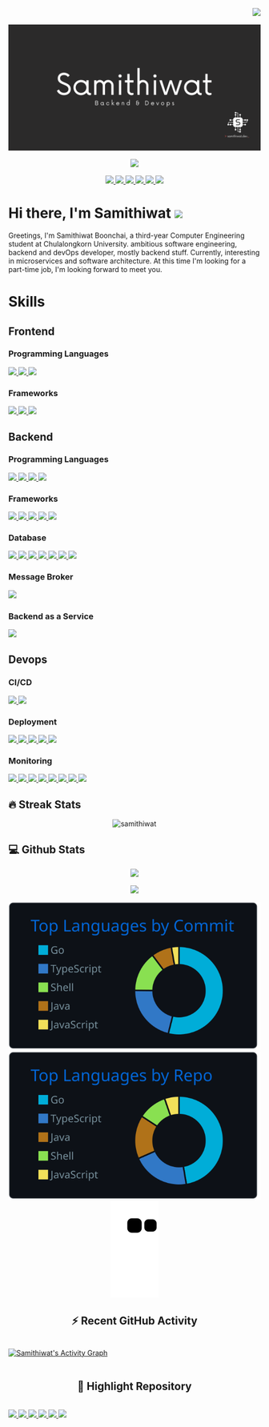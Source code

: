 <p align="right">
    <img src="https://img.shields.io/website?down_color=red&down_message=offline&up_color=green&up_message=online&url=https%3A%2F%2Fsamithiwat.dev">
</p>

![header](./assets/header.gif)

<p align="center">
  <a href="https://github.com/DenverCoder1/readme-typing-svg"><img src="https://readme-typing-svg.herokuapp.com?lines=Computer+Engineering+Student;Software+Engineer;Backend+and+Devops;Visit+my+website+samithiwat.dev;&center=true&width=500&height=80"></a>
</p>

<p align="center">
  <a href="https://samithiwat.dev" target="_blank">
    <img src="https://img.shields.io/badge/my_website-131919?style=for-the-badge&logo=data%3Aimage%2Fpng%3Bbase64%2CiVBORw0KGgoAAAANSUhEUgAAACgAAAAoCAMAAAC7IEhfAAAAPFBMVEUAAAD%2F%2F%2F%2F%2F%2F%2F%2F%2F%2F%2F%2F%2F%2F%2F%2F%2F%2F%2F%2F%2F%2F%2F%2F%2F%2F%2F%2F%2F%2F%2F%2F%2F%2F%2F%2F%2F%2F%2F%2F%2F%2F%2F%2F%2F%2F%2F%2F%2F%2F%2F%2F%2F%2F%2F%2F%2F%2F%2F%2F%2F%2F%2F%2F%2F%2F%2F%2F%2F%2F%2F%2F%2F%2F%2F%2FYSWgTAAAAE3RSTlMAECA%2FQE9QX2Bvf4CfoK%2B%2Fz9%2FvlrXBLwAAAUNJREFUeNrNlGmawyAIhsHsDiMl3v%2BuA0Y65On%2Br28XqH4uUAh8DzhvpOQR4Rkz1yu8PJZJPSH3pViqs7tDCW5IbTu56FfOdvLxO93V7QuoETi%2BV4nKqGOEVY3ebFQzQmJTIkTILqSW24ZtS1bzq8MFAmsfSG1DZVMHj4V1DkKxy%2FQFZgHV2czuOnPe8EKKaEDUMIFZy8IEDtensOuwvsADHy0UUrg7SnG3hLOz3gyMWQeh4%2FHDbmEdkF9jCyGKz2s45ELPaj4Ls88GIT0WlpPw8vho%2FhduHsz6IJjslR1TEdLD7gyfJvztvxCm50UReswEeC3DUJhJeiJCONxvmyEUJvuGTnncCgQRbM2V2m1H6D2G%2FKgN5WhX7O26P27sKrZJ%2FrEsPHgAqJLqDQXhHqucZTLDI9b42JvgGThkUrYJ4Wv4AxeSLeoFswQCAAAAAElFTkSuQmCC&logoColor=white">
  </a>
  <a href="https://github.com/samithiwat" target="_blank">
    <img src="https://img.shields.io/badge/GitHub-100000?style=for-the-badge&logo=github&logoColor=white">
  </a>
  <a href="https://www.linkedin.com/in/samithiwat/" target="_blank">
    <img src="https://img.shields.io/badge/LinkedIn-0077B5?style=for-the-badge&logo=linkedin&logoColor=white">
  </a>
  <a href = "mailto: admin@samithiwat.dev" target="_blank">
    <img src="https://img.shields.io/badge/Gmail-D14836?style=for-the-badge&logo=gmail&logoColor=white">
  </a>
  <a href="https://www.instagram.com/samithiwat" target="_blank">
    <img src="https://img.shields.io/badge/Instagram-EA0C5F?style=for-the-badge&logo=instagram&logoColor=white">
  </a>
  <a href="https://www.facebook.com/profile.php?id=100004633398479" target="_blank">
    <img src="https://img.shields.io/badge/-Facebook-3B5998?logo=facebook&style=for-the-badge&logoColor=white">
  </a>
</p>

# Hi there, I'm Samithiwat <img src="https://media.giphy.com/media/hvRJCLFzcasrR4ia7z/giphy.gif" width="35">

Greetings, I'm Samithiwat Boonchai, a third-year Computer Engineering student at Chulalongkorn University.
ambitious software engineering, backend and devOps developer, mostly backend stuff. Currently, interesting in microservices and software architecture.
At this time I'm looking for a part-time job, I'm looking forward to meet you.

# Skills

## Frontend

### Programming Languages
<span>
<a href="https://www.typescriptlang.org" target="_blank">
    <img src="https://img.shields.io/badge/TypeScript-007ACC?style=for-the-badge&logo=typescript&logoColor=white">
</a>
<a href="https://www.javascript.com" target="_blank">
    <img src="https://img.shields.io/badge/JavaScript-F7DF1E?style=for-the-badge&logo=javascript&logoColor=white">
</a>
<a href="https://svelte.dev" target="_blank">
    <img src="https://img.shields.io/badge/svelte-FF3E00?style=for-the-badge&logo=svelte&logoColor=white">
</a>
</span>

### Frameworks

<span>
<a href="https://nextjs.org" target="_blank">
    <img src="https://img.shields.io/badge/Nextjs-000000?style=for-the-badge&logo=next.js&logoColor=white">
</a>
<a href="https://reactjs.org" target="_blank">
    <img src="https://img.shields.io/badge/React-20232A?style=for-the-badge&logo=react&logoColor=61DAFB">
</a>
<a href="https://kit.svelte.dev" target="_blank">
    <img src="https://img.shields.io/badge/svelt--kit-FF3E00?style=for-the-badge&logo=svelte&logoColor=white">
</a>
</span>

## Backend

### Programming Languages
<span>
<a href="https://go.dev" target="_blank">
    <img src="https://img.shields.io/badge/Go-00ADD8?style=for-the-badge&logo=go&logoColor=white">
</a>
<a href="https://www.java.com/en/" target="_blank">
    <img src="https://img.shields.io/badge/Java-E76F00?style=for-the-badge&logo=java&logoColor=white">
</a>
<a href="https://www.python.org" target="_blank">
    <img src="https://img.shields.io/badge/Python-3776AB?style=for-the-badge&logo=python&logoColor=white">
</a>
<a href="https://www.php.net" target="_blank">
    <img src="https://img.shields.io/badge/PHP-787CB5?style=for-the-badge&logo=php&logoColor=white">
</a>
</span>

### Frameworks

<span>
<a href="https://nestjs.com" target="_blank">
    <img src="https://img.shields.io/badge/nestjs-E0234E?style=for-the-badge&logo=nestjs&logoColor=white">
</a>
<a href="https://expressjs.com" target="_blank">
    <img src="https://img.shields.io/badge/Express.js-000000?style=for-the-badge&logo=express&logoColor=white">
</a>
<a href="https://gofiber.io" target="_blank">
    <img src="https://img.shields.io/badge/GO_FIBER-F2F2F2?style=for-the-badge&logo=data%3Aimage%2Fpng%3Bbase64%2CiVBORw0KGgoAAAANSUhEUgAAAHgAAAAeCAYAAADnydqVAAAACXBIWXMAAAsTAAALEwEAmpwYAAAAAXNSR0IArs4c6QAAAARnQU1BAACxjwv8YQUAAAa0SURBVHgB5VvNTuNWFD4OGTSbSpG66aYaz6p01aAZELBpeAKCpnvgCYAnIPMEwBOQ7CsxeYJJN4D4EWEzVVf1tKtKXXj4E%2BIn6fcZX2TCvdd24iGBflKw43t97Nzv3nO%2Bc2wceeYYHx%2BvYDOHj4tPs91uL%2Bzt7TXlfwJHBgSlUqlwcXFRkAzw8uVLv9Fo%2BGNjY1XHceaibSDYv7q6et1sNn3bNZUNeeLIy4Dg9PR0BZslyQCwVcbK5eSd62wD4YXh4eEZ7NZOTk5KuVxuU2fj7OyshM1v8sSRk8FBUTICSPyMlfrK1N5qtfyw308WM1%2FkGeBZEswYOzQ0dGRo9vb39%2Bvcweo1XdN%2FLnF6IAguFouMg5nEXyAgZmdnp4FVXOto8y4vL6fVF7S7OgM47skzwUDE4Hw%2Bn9nqBTy1g1U4Pzk5uXFzc%2BOSNHzvjKnFOBtPHQNBMGMhCDA1V9DekISAQr7nmre3t0nqA7EEhW2bVM8mjRoIgk2ukgC59bTxMEn6A6HlIgabTDSjtqDKi%2BEkLGDrI77XEQI8SYmJiQkXIYLKPRCAtIX7%2BPzixYtmnD1OSF6%2F8zhtqPHhvR4fH5dpX91nLMHfbn4q5yW3KlkjJ0v%2FzIzUw2%2FG1dSN2EmS%2FtgUNFU4t2%2Ffvl1C%2FxWmVuHxoB0ufw1tDYSWhSREg5xFbMo4r4RBv9fGSYbj7NOE%2FbXd3d2awcyhun4HmFo21b3C%2Ft0kuL6%2B9qwEf7f5u9sSZ7V9WwXKFK2boWgRwURwV64Sg%2FazqU25cCpoU1jgpGKRRDR5tAIGuwRiDtFv2jQJuerQb9PmoSLg%2FVRBVBEqf7nTjuW8Jqt1OHdFc4%2B%2BleDrllN2coHg8CRDOOL41851sEpiFLQn3cGY%2FrCCxR2Lgia5a2IhNwK67E38hlFlVwE25rFZ1blVG2BvCSRLlOSYcFLGNbQFIk5mK8H%2FvhvhD12Tr4gYBd2t2NEOKsmLfNVeFwNclBQ5OScKYignw7o6FpK7IV0iJLkOkhvhd1s4KRs8kcdJ13eRFaeg8UMrkgxlFjBCj2AiLyA4xuVFwf4%2B7q%2Bo4rAOaC9LSDCFFFy3jdwqVmSDO1iVJWzmDf3oclU%2FYziJy%2BUDgr%2F59VMZv35GHgmtttM8%2B2VkXcSuoNNACaMYj%2BAF17e7PILELqm8GZOGq5SizTRxXLUP2x8NNj24zFmsqqgXqWGy8RobGpt310owRh6FHwTWnW0IrNvxKEBI3bRxgXZmlaRYOE4r6vYTu0MblNCJDrYGqo%2BtBk0ipqMxFfsePMkyzjOR5%2FIPXbOJjNCmJw%2Fvu4rzmKV0jn9hamrq1dbWFomyjVEVtpc7NYBC%2FqYlK20HP%2FwRHxw6V%2FcKD1kQHF0VRvKSKGhgVjdYjIcggsdtC2FRd5CxH%2Fl34L517Vh9Rrsx4YTVuQVLu%2BRP3v1o7fA1kWEN2ouaNfRJpKBBpE3YGYkIY69RuKHtT0mJ8%2FPzL3C7o6ZwgnBQibPRV5Fli5cY7A%2FYfJAEwOBFy5NFg70kCroh3YEvERRj4npqcEIiNBg9Eq53FGejZ4Ld22LISopT%2FL9mR4IcLyz9aTvheFU91ksKm0dIoqCxIuLSMld3kIo1Jq53g8DbxBVk4oz0THA7KGMGaULC%2FrfSn8CgGCtOShWnQa8KGsc908lYSSVTWzh5XDGjIenh8Y8tnEgC9ETw95t%2FlNvSLkq6ilO0b6Y1aJtHkAQK2lZ16ny3KwrmtWFOq7PZgCealu7R0yPNngj%2Be%2FaHxHHSANOApiaX6LUGLbeD%2BSAshAJq3nQS2uomgntBFo80%2ByaybBUn6UMNmmCJEPe1Hk2TSK6leEFUQzHk6bwHFTR%2Fqy71CieO1jYm5GjSR5o29I3gQatBq%2FOHh4cP37x5E4hApChMbxYtdn1UjN6H%2B0eG8FBAFewjyJyNPlpkTAeBrGC5mnOqcQo6qUbpG8FJ4mUaZFWD5gpXz5ItrlxhTVWnMBEYh015cpAH85kvJ0VYhizo7EcnTa8KOrAhfUK%2FFLSpA8WQpAPTuPfqC1ccH9jHnMOHFiWxFHf4nxdq0vSqoIl%2BvlWZuYK2NMcqaKwaVvR8SYYm67%2BdB3d3d0l4TboAVy42pYODg6ho7Vmj9JPgR1PQEr7EbnsPmqsGKzxJ2XYNE3DUVNznm5yYSBVJhyom2OvoW59ZvRTYz1KlNsXq4Z3kI5xb0TWo%2BjLa6zr3pq7J1YNY%2FhqiiJU5xj%2BXr72E7Q2QsG4iNgquZNipMXWCUJvTPE%2F2eB%2FMn%2FGp6WziPMbiis4%2BX0SUhPgPQXTOIcXAzJ0AAAAASUVORK5CYII%3D&logoColor=white">
</a>
<a href="https://spring.io" target="_blank">
    <img src="https://img.shields.io/badge/Spring-6DB33F?style=for-the-badge&logo=spring&logoColor=white">
</a>
<a href="https://laravel.com" target="_blank">
    <img src="https://img.shields.io/badge/Laravel-FF2D20?style=for-the-badge&logo=laravel&logoColor=white">
</a>
</span>

### Database

<span>
    <a href="https://www.mysql.com" target="_blank">
        <img src="https://img.shields.io/badge/mysql-4479A1?style=for-the-badge&logo=mysql&logoColor=white">
    </a>
    <a href="https://www.postgresql.org" target="_blank">
        <img src="https://img.shields.io/badge/Postgresql-4169E1?style=for-the-badge&logo=postgresql&logoColor=white">
    </a>
    <a href="https://redis.io" target="_blank">
        <img src="https://img.shields.io/badge/Redis-DC382D?style=for-the-badge&logo=redis&logoColor=white">
    </a>
    <a href="https://www.mongodb.com" target="_blank">
        <img src="https://img.shields.io/badge/Mongodb-47A248?style=for-the-badge&logo=mongodb&logoColor=white">
    </a>
    <a href="https://opensearch.org/" target="_blank">
        <img src="https://img.shields.io/badge/Opensearch-005EB8?style=for-the-badge&logo=Opensearch&logoColor=white">
    </a>
    <a href="https://elastic.co" target="_blank">
        <img src="https://img.shields.io/badge/Elasticsearch-005571?style=for-the-badge&logo=Elasticsearch&logoColor=white">
    </a>
    <a href="https://www.influxdata.com" target="_blank">
        <img src="https://img.shields.io/badge/Influxdb-22ADF6?style=for-the-badge&logo=influxdb&logoColor=white">
    </a>
</span>

### Message Broker
<span>
<a href="https://kubernetes.io" target="_blank">
    <img src="https://img.shields.io/badge/rabbitmq-FF6600?style=for-the-badge&logo=Rabbitmq&logoColor=white">
</a>
</span>

### Backend as a Service
<span>
<a href="https://firebase.google.com" target="_blank">
    <img src="https://img.shields.io/badge/Firebase-FFCA28?style=for-the-badge&logo=firebase&logoColor=white">
</a>
</span>

## Devops

### CI/CD

<span>
<a href="https://argoproj.github.io/cd/" target="_blank">
    <img src="https://img.shields.io/badge/argocd-EF7B4D?style=for-the-badge&logo=argo&logoColor=white">
</a>
<a href="https://github.com/features/actions" target="_blank">
    <img src="https://img.shields.io/badge/Github_Actions-2088FF?style=for-the-badge&logo=GitHub%20Actions&logoColor=white">
</a>
</span>

### Deployment

<span>
<a href="https://kubernetes.io" target="_blank">
    <img src="https://img.shields.io/badge/kubernetes-326CE5?style=for-the-badge&logo=Kubernetes&logoColor=white">
</a>
<a href="https://www.docker.com" target="_blank">
    <img src="https://img.shields.io/badge/Docker-2CA5E0?style=for-the-badge&logo=docker&logoColor=white">
</a>
<a href="https://cloud.google.com" target="_blank">
    <img src="https://img.shields.io/badge/Google_Cloud-4285F4?style=for-the-badge&logo=googlecloud&logoColor=white">
</a>
<a href="https://www.cloudflare.com" target="_blank">
    <img src="https://img.shields.io/badge/Cloudflare-F38020?style=for-the-badge&logo=cloudflare&logoColor=white">
</a>
<a href="https://aws.amazon.com" target="_blank">
    <img src="https://img.shields.io/badge/Amazon_AWS-232F3E?style=for-the-badge&logo=amazonaws&logoColor=white">
</a>

</span>

### Monitoring
<span>
<a href="https://opensearch.org/" target="_blank">
    <img src="https://img.shields.io/badge/Opensearch-005EB8?style=for-the-badge&logo=Opensearch&logoColor=white">
</a>
<a href="https://www.elastic.co/kibana/" target="_blank">
    <img src="https://img.shields.io/badge/Fluentbit-49BDA5?style=for-the-badge&logo=Fluentbit&logoColor=white">
</a>
<a href="https://sentry.io" target="_blank">
    <img src="https://img.shields.io/badge/sentry-362D59?style=for-the-badge&logo=Sentry&logoColor=white">
</a>
<a href="https://grafana.com" target="_blank">
    <img src="https://img.shields.io/badge/Grafana-F46800?style=for-the-badge&logo=Grafana&logoColor=white">
</a>
<a href="https://prometheus.io/" target="_blank">
    <img src="https://img.shields.io/badge/Prometheus-E6522C?style=for-the-badge&logo=Prometheus&logoColor=white">
</a>
<a href="https://elastic.co" target="_blank">
    <img src="https://img.shields.io/badge/Elasticsearch-005571?style=for-the-badge&logo=Elasticsearch&logoColor=white">
</a>
<a href="https://www.elastic.co/logstash/" target="_blank">
    <img src="https://img.shields.io/badge/Logstash-005571?style=for-the-badge&logo=Logstash&logoColor=white">
</a>
<a href="https://www.elastic.co/kibana/" target="_blank">
    <img src="https://img.shields.io/badge/Kibana-005571?style=for-the-badge&logo=Kibana&logoColor=white">
</a>
</span>

<h2 align="left"> 🔥 Streak Stats </h2>

<p align="center"><img src="https://github-readme-streak-stats.herokuapp.com/?user=samithiwat&theme=algolia" alt="samithiwat" /></p>

<h2 align="left"> 💻 Github Stats</h2>

<p align="center">
<img src="https://github-readme-stats.vercel.app/api?username=samithiwat&hide=stars&count_private=true&show_icons=true&theme=dark&custom_title=My%20Progress">
</p>

<p align="center">
<img src="https://github-readme-stats.vercel.app/api/wakatime?username=samithiwat&theme=dark&layout=compact&hide_border=true&v=2">
</p>
                                                                                                                                 
<p align="center">

<img src="https://raw.githubusercontent.com/samithiwat/profile-decoration/master/profile-summary-card-output/github_dark/2-most-commit-language.svg"/>
<img src="https://raw.githubusercontent.com/samithiwat/profile-decoration/master/profile-summary-card-output/github_dark/1-repos-per-language.svg"/>
<img src="https://github.com/samithiwat/profile-decoration/blob/snake/github-contribution-grid-snake.svg"/>

</p>

<h2 align="center"> ⚡ Recent GitHub Activity </h2>

  <br/>
   <a href="https://github.com/samithiwat"><img alt="Samithiwat's Activity Graph" src="https://activity-graph.herokuapp.com/graph?username=samithiwat&custom_title=Samithiwat's%20Contribution%20Graph&theme=react-dark" /></a>
  <br/>

<br/>

<h2 align="center"> 📌 Highlight Repository  </h2>

<br/>

<tr>
<td>
<a href="https://github.com/samithiwat/samithiwat-microservices">
<img src="https://github-readme-stats.vercel.app/api/pin/?username=samithiwat&repo=samithiwat-microservices&theme=dark">
</a>
</td>
<td>
<a href="https://github.com/samithiwat/samithiwat-frontend">
<img src="https://github-readme-stats.vercel.app/api/pin/?username=samithiwat&repo=samithiwat-frontend&theme=dark">
</a>
</td>
</tr>
<tr>
<td>
<a href="https://github.com/isd-sgcu/rnkm65-gateway">
<img src="https://github-readme-stats.vercel.app/api/pin/?username=isd-sgcu&repo=rnkm65-gateway&theme=dark">
</a>
</td>
<td>
<a href="https://github.com/isd-sgcu/rnkm65-backend">
<img src="https://github-readme-stats.vercel.app/api/pin/?username=isd-sgcu&repo=rnkm65-backend&theme=dark">
</a>
</td>
</tr>
<tr>
<td>
<a href="https://github.com/isd-sgcu/rnkm65-auth">
<img src="https://github-readme-stats.vercel.app/api/pin/?username=isd-sgcu&repo=rnkm65-auth&theme=dark">
</a>
</td>
<td>
<a href="https://github.com/isd-sgcu/rnkm65-file">
<img src="https://github-readme-stats.vercel.app/api/pin/?username=isd-sgcu&repo=rnkm65-file&theme=dark">
</a>
</td>
</tr>